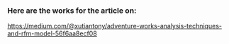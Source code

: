 ### Here are the works for the article on:
https://medium.com/@xutiantony/adventure-works-analysis-techniques-and-rfm-model-56f6aa8ecf08
